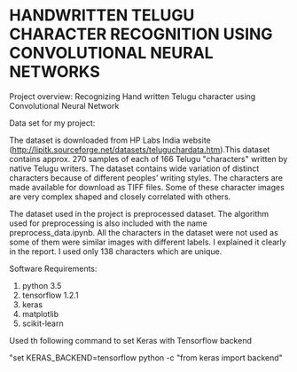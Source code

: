 HANDWRITTEN TELUGU CHARACTER RECOGNITION USING CONVOLUTIONAL NEURAL NETWORKS
==============

Project overview:
Recognizing Hand written Telugu character using Convolutional Neural Network

Data set for my project:

The dataset is downloaded from HP Labs India website (http://lipitk.sourceforge.net/datasets/teluguchardata.htm).This dataset contains approx. 270 samples of each of 166 Telugu "characters" written by native Telugu writers. The dataset contains wide variation of distinct characters because of different peoples’ writing styles. The characters are made available for download as TIFF files. Some of these character images are very complex shaped and closely correlated with others. 

The dataset used in the project is preprocessed dataset. The algorithm used for preprocessing is also included with the name preprocess_data.ipynb. All the characters in the dataset were not used as some of them were similar images with different labels. I explained it clearly in the report. I used only 138 characters which are unique.

Software Requirements:

1. python 3.5
2. tensorflow 1.2.1
3. keras
4. matplotlib
5. scikit-learn


Used th following command to set Keras with Tensorflow backend

"set KERAS_BACKEND=tensorflow
python -c "from keras import backend"
